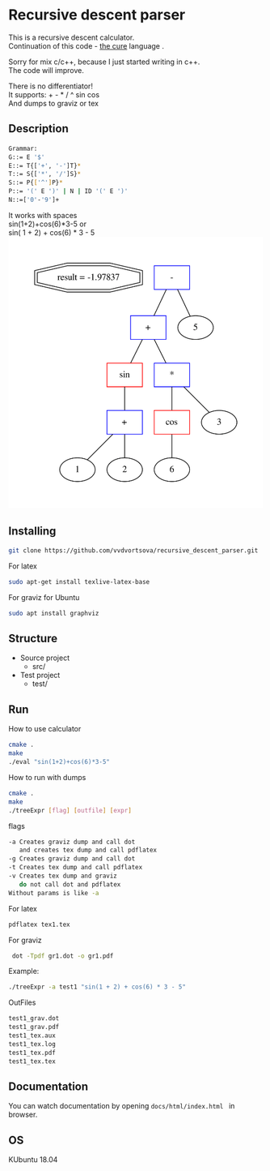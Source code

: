 # Recursive descent parser

This is a recursive descent calculator.\
Continuation of this code - [the cure](https://github.com/vvdvortsova/the_cure_language) language .

Sorry for mix c/c++, because
I just started writing in c++.\
The code will improve.

There is no differentiator!\
It supports: + - * / ^ sin cos\
And dumps to graviz or tex
## Description
```bash
Grammar:
G::= E '$'
E::= T{['+', '-']T}*
T::= S{['*', '/']S}*
S::= P{['^']P}*
P::= '(' E ')' | N | ID '(' E ')'
N::=['0'-'9']+
```

It works with spaces\
sin(1+2)+cos(6)*3-5 or\
sin( 1 + 2) + cos(6) * 3 - 5\
![Screenshot](test_grav-1.png)
## Installing
```bash
git clone https://github.com/vvdvortsova/recursive_descent_parser.git
```
For latex
```bash
sudo apt-get install texlive-latex-base
```
For graviz for Ubuntu
```bash
sudo apt install graphviz
```
## Structure
- Source project 
    - src/
- Test project
    - test/
## Run
How to use calculator
```bash
cmake .
make
./eval "sin(1+2)+cos(6)*3-5"
```

How to run with dumps
```bash
cmake .
make
./treeExpr [flag] [outfile] [expr]
```
flags
```bash
-a Creates graviz dump and call dot
   and creates tex dump and call pdflatex
-g Creates graviz dump and call dot
-t Creates tex dump and call pdflatex
-v Creates tex dump and graviz
   do not call dot and pdflatex
Without params is like -a
```
For latex
```bash
pdflatex tex1.tex
```
For graviz
```bash
 dot -Tpdf gr1.dot -o gr1.pdf
```
Example:
```bash
./treeExpr -a test1 "sin(1 + 2) + cos(6) * 3 - 5"
```

OutFiles
```bash
test1_grav.dot
test1_grav.pdf
test1_tex.aux
test1_tex.log
test1_tex.pdf
test1_tex.tex
```


## Documentation
You can watch documentation by opening
```docs/html/index.html ``` in browser.

## OS
 KUbuntu 18.04
